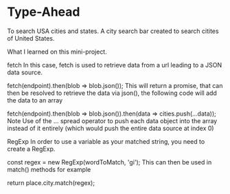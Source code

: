 # Type-Ahead
To search USA cities and states.
A city search bar created to search citites of United States.


What I learned on this mini-project.

fetch
In this case, fetch is used to retrieve data from a url leading to a JSON data source.

fetch(endpoint).then(blob => blob.json());
This will return a promise, that can then be resolved to retrieve the data via json(), the following code will add the data to an array

fetch(endpoint).then(blob => blob.json()).then(data => cities.push(...data));
Note Use of the ... spread operator to push each data object into the array instead of it entirely (which would push the entire data source at index 0)

RegExp
In order to use a variable as your matched string, you need to create a RegExp.

const regex = new RegExp(wordToMatch, 'gi');
This can then be used in match() methods for example

return place.city.match(regex);
